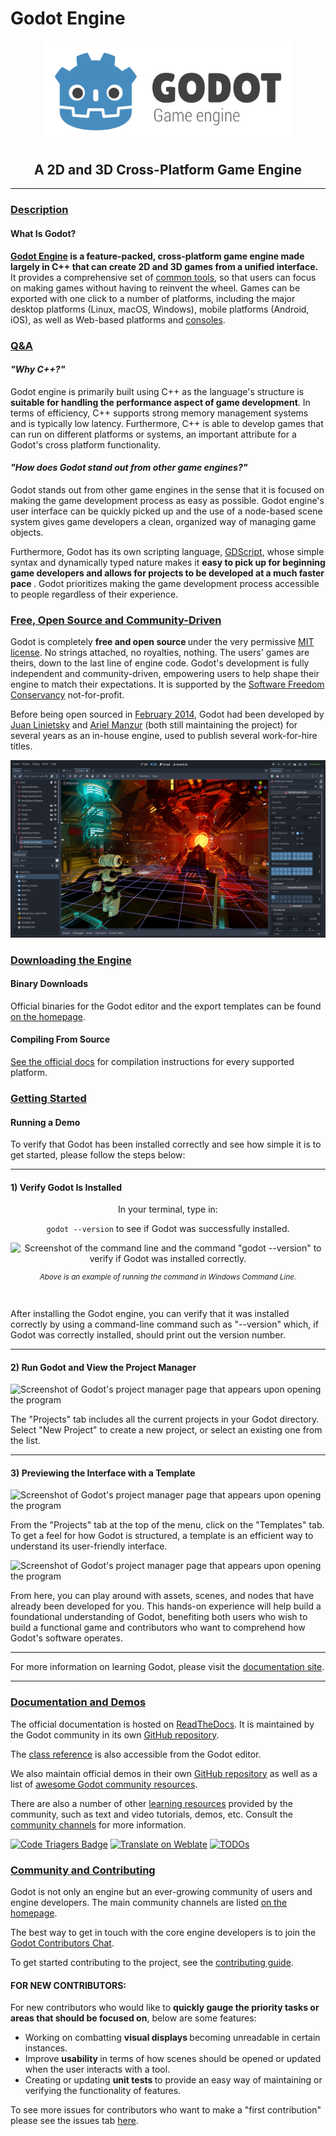 # Godot Engine

<p align="center">
  <a href="https://godotengine.org">
    <img src="logo_outlined.svg" width="400" alt="Godot Engine logo">
  </a>
</p>

## <center> A 2D and 3D Cross-Platform Game Engine </center>

---

### <u> Description </u>

#### What Is Godot?
**[Godot Engine](https://godotengine.org) is a feature-packed, cross-platform
game engine made largely in C++ that can create 2D and 3D games from a unified interface.** It provides a
comprehensive set of [common tools](https://godotengine.org/features), so that users can focus on making games
without having to reinvent the wheel. Games can be exported with one click to a
number of platforms, including the major desktop platforms (Linux, macOS,
Windows), mobile platforms (Android, iOS), as well as Web-based platforms
and [consoles](https://docs.godotengine.org/en/latest/tutorials/platform/consoles.html).

### <u> Q&A </u>

#### <em> "Why C++?" </em>

Godot engine is primarily built using C++ as the language's structure is <strong> suitable for handling the performance aspect of game development</strong>. In terms of efficiency, C++ supports strong memory management systems and is typically low latency. Furthermore, C++ is able to develop games that can run on different platforms or systems, an important attribute for a Godot's cross platform functionality.

#### <em> "How does Godot stand out from other game engines?" </em>

Godot stands out from other game engines in the sense that it is focused on making the game development process as easy as possible. Godot engine's user interface can be quickly picked up and the use of a node-based scene system gives game developers a clean, organized way of managing game objects.

Furthermore, Godot has its own scripting language, [GDScript](https://gdscript.com), whose simple syntax and dynamically typed nature makes it <strong> easy to pick up for beginning game developers and allows for projects to be developed at a much faster pace </strong>. Godot prioritizes making the game development process accessible to people regardless of their experience.

### <u> Free, Open Source and Community-Driven </u>

Godot is completely <strong> free and open source </strong> under the very permissive [MIT license](https://godotengine.org/license).
No strings attached, no royalties, nothing. The users' games are theirs, down
to the last line of engine code. Godot's development is fully independent and
community-driven, empowering users to help shape their engine to match their
expectations. It is supported by the [Software Freedom Conservancy](https://sfconservancy.org/)
not-for-profit.

Before being open sourced in [February 2014](https://github.com/godotengine/godot/commit/0b806ee0fc9097fa7bda7ac0109191c9c5e0a1ac),
Godot had been developed by [Juan Linietsky](https://github.com/reduz) and
[Ariel Manzur](https://github.com/punto-) (both still maintaining the project) for several
years as an in-house engine, used to publish several work-for-hire titles.

![Screenshot of a 3D scene in the Godot Engine editor](https://raw.githubusercontent.com/godotengine/godot-design/master/screenshots/editor_tps_demo_1920x1080.jpg)

### <u> Downloading the Engine </u>

#### Binary Downloads

Official binaries for the Godot editor and the export templates can be found
[on the homepage](https://godotengine.org/download).

#### Compiling From Source

[See the official docs](https://docs.godotengine.org/en/latest/contributing/development/compiling)
for compilation instructions for every supported platform.

### <u> Getting Started </u>

#### Running a Demo

To verify that Godot has been installed correctly and see how simple it is to get started, please follow the steps below:

---

#### 1) Verify Godot Is Installed

<center>
In your terminal, type in:

``` godot --version ```
to see if Godot was successfully installed.
</center>

<center>

![Screenshot of the command line and the command "godot --version" to verify if Godot was installed correctly.](https://i.imgur.com/AItmgLA.png)

</center>

<center> <em> <p style="font-size: smaller"> Above is an example of running the command in Windows Command Line. </p> </em> </center> <br>

After installing the Godot engine, you can verify that it was installed correctly by using a command-line command such as "--version" which, if Godot was correctly installed, should print out the version number.

---

#### 2) Run Godot and View the Project Manager

![Screenshot of Godot's project manager page that appears upon opening the program](https://i.imgur.com/yp38L5Y.png)

The "Projects" tab includes all the current projects in your Godot directory. Select "New Project" to create a new project, or select an existing one from the list.

---

#### 3) Previewing the Interface with a Template

![Screenshot of Godot's project manager page that appears upon opening the program](https://i.imgur.com/0inQ6Rg.png)

From the "Projects" tab at the top of the menu, click on the "Templates" tab. To get a feel for how Godot is structured, a template is an efficient way to understand its user-friendly interface.

![Screenshot of Godot's project manager page that appears upon opening the program](https://i.imgur.com/u2jxmwt.png)

From here, you can play around with assets, scenes, and nodes that have already been developed for you. This hands-on experience will help build a foundational understanding of Godot, benefiting both users who wish to build a functional game and contributors who want to comprehend how Godot's software operates.

---

For more information on learning Godot, please visit the [documentation site](https://docs.godotengine.org/en/stable/).

---

### <u> Documentation and Demos </u>

The official documentation is hosted on [ReadTheDocs](https://docs.godotengine.org).
It is maintained by the Godot community in its own [GitHub repository](https://github.com/godotengine/godot-docs).

The [class reference](https://docs.godotengine.org/en/latest/classes/)
is also accessible from the Godot editor.

We also maintain official demos in their own [GitHub repository](https://github.com/godotengine/godot-demo-projects)
as well as a list of [awesome Godot community resources](https://github.com/godotengine/awesome-godot).

There are also a number of other
[learning resources](https://docs.godotengine.org/en/latest/community/tutorials.html)
provided by the community, such as text and video tutorials, demos, etc.
Consult the [community channels](https://godotengine.org/community)
for more information.

[![Code Triagers Badge](https://www.codetriage.com/godotengine/godot/badges/users.svg)](https://www.codetriage.com/godotengine/godot)
[![Translate on Weblate](https://hosted.weblate.org/widgets/godot-engine/-/godot/svg-badge.svg)](https://hosted.weblate.org/engage/godot-engine/?utm_source=widget)
[![TODOs](https://badgen.net/https/api.tickgit.com/badgen/github.com/godotengine/godot)](https://www.tickgit.com/browse?repo=github.com/godotengine/godot)

### <u> Community and Contributing </u>

Godot is not only an engine but an ever-growing community of users and engine
developers. The main community channels are listed [on the homepage](https://godotengine.org/community).

The best way to get in touch with the core engine developers is to join the
[Godot Contributors Chat](https://chat.godotengine.org).

To get started contributing to the project, see the [contributing guide](CONTRIBUTING.md).

#### FOR NEW CONTRIBUTORS:

For new contributors who would like to <strong> quickly gauge the priority tasks or areas that should be focused on</strong>, below are some features:

<ul>
  <li>
    Working on combatting <strong> visual displays </strong> becoming unreadable in certain instances. 
  </li>
   <li>
    Improve <strong> usability </strong> in terms of how scenes should be opened or updated when the user interacts with a tool.
  </li>
    <li>
    Creating or updating <strong> unit tests </strong> to provide an easy way of maintaining or verifying the functionality of features.
  </li>
</ul>

To see more issues for contributors who want to make a "first contribution" please see the issues tab [here](https://github.com/godotengine/godot/issues?q=is%3Aopen+is%3Aissue+label%3A%22good+first+issue%22).

